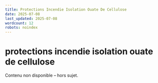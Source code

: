 ```yaml
---
title: Protections Incendie Isolation Ouate De Cellulose
date: 2025-07-08
last_updated: 2025-07-08
wordcount: 12
robots: noindex
---
```


# protections incendie isolation ouate de cellulose

Contenu non disponible – hors sujet.